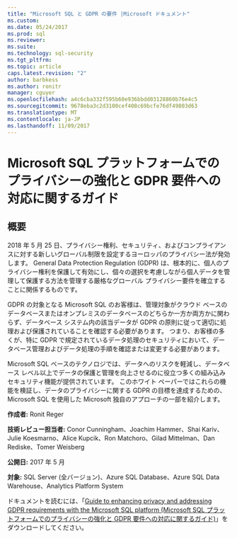 ```yaml
---
title: "Microsoft SQL と GDPR の要件 |Microsoft ドキュメント"
ms.custom: 
ms.date: 05/24/2017
ms.prod: sql
ms.reviewer: 
ms.suite: 
ms.technology: sql-security
ms.tgt_pltfrm: 
ms.topic: article
caps.latest.revision: "2"
author: barbkess
ms.author: ronitr
manager: cguyer
ms.openlocfilehash: a4c6cba332f595b60e936bbdd03128860b76e4c5
ms.sourcegitcommit: 9678eba3c2d3100cef408c69bcfe76df49803d63
ms.translationtype: MT
ms.contentlocale: ja-JP
ms.lasthandoff: 11/09/2017
---
```

# <a name="guide-to-enhancing-privacy-and-addressing-gdpr-requirements-with-the-microsoft-sql-platform"></a>Microsoft SQL プラットフォームでのプライバシーの強化と GDPR 要件への対応に関するガイド


## <a name="summary"></a>概要
2018 年 5 月 25 日、プライバシー権利、セキュリティ、およびコンプライアンスに対する新しいグローバル制限を設定するヨーロッパのプライバシー法が発効します。 General Data Protection Regulation (GDPR) は、根本的に、個人のプライバシー権利を保護して有効にし、個々の選択を考慮しながら個人データを管理して保護する方法を管理する厳格なグローバル プライバシー要件を確立することに関係するものです。 

GDPR の対象となる Microsoft SQL のお客様は、管理対象がクラウド ベースのデータベースまたはオンプレミスのデータベースのどちらか一方か両方かに関わらず、データベース システム内の該当データが GDPR の原則に従って適切に処理および保護されていることを確認する必要があります。 つまり、お客様の多くが、特に GDPR で規定されているデータ処理のセキュリティにおいて、データベース管理およびデータ処理の手順を確認または変更する必要があります。

Microsoft SQL ベースのテクノロジでは、データへのリスクを軽減し、データベース レベル以上でデータの保護と管理を向上させるのに役立つ多くの組み込みセキュリティ機能が提供されています。 このホワイト ペーパーではこれらの機能を検証し、データのプライバシーに関する GDPR の目標を達成するための、 Microsoft SQL を使用した Microsoft 独自のアプローチの一部を紹介します。
   
  
**作成者:** Ronit Reger

**技術レビュー担当者:** Conor Cunningham、Joachim Hammer、Shai Kariv、Julie Koesmarno、Alice Kupcik、Ron Matchoro、Gilad Mittelman、Dan Rediske、Tomer Weisberg 
  
**公開日:** 2017 年 5 月  
  
**対象:** SQL Server (全バージョン)、Azure SQL Database、Azure SQL Data Warehouse、Analytics Platform System 
  
ドキュメントを読むには、「[Guide to enhancing privacy and addressing GDPR requirements with the Microsoft SQL platform (Microsoft SQL プラットフォームでのプライバシーの強化と GDPR 要件への対応に関するガイド)](http://download.microsoft.com/download/4/9/4/4948194B-A613-49ED-90A5-5144313549AB/microsoft-sql-and-the-gdpr.pdf)」をダウンロードしてください。   
